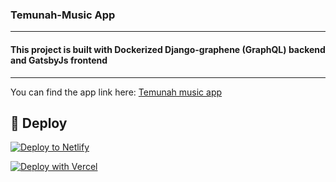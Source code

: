 ### Temunah-Music App
---
#### This project is built with Dockerized Django-graphene (GraphQL) backend and GatsbyJs frontend 
---
You can find the app link here: [Temunah music app](https://temunah.netlify.app/)

## 💫 Deploy

[![Deploy to Netlify](https://www.netlify.com/img/deploy/button.svg)](https://app.netlify.com/start/deploy?repository=https://github.com/gatsbyjs/gatsby-starter-default)

[![Deploy with Vercel](https://vercel.com/button)](https://vercel.com/import/project?template=https://github.com/gatsbyjs/gatsby-starter-default)

